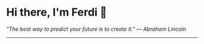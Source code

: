 <h1>Hi there, I'm Ferdi 👋</h1>

<p><em>
  "The best way to predict your future is to create it." — Abraham Lincoln
</em></p>

---
